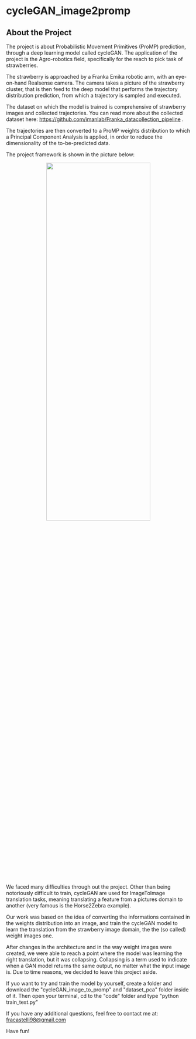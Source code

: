 # cycleGAN_image2promp

## About the Project

The project is about Probabilistic Movement Primitives (ProMP) prediction, through a deep learning model called cycleGAN. The application of the project is the Agro-robotics field, specifically for the reach to pick task of strawberries. 

The strawberry is approached by a Franka Emika robotic arm, with an eye-on-hand Realsense camera. The camera takes a picture of the strawberry cluster, that is then feed to the deep model that performs the trajectory distribution prediction, from which a trajectory is sampled and executed. 

The dataset on which the model is trained is comprehensive of strawberry images and collected trajectories. You can read more about the collected dataset here: https://github.com/imanlab/Franka_datacollection_pipeline . 

The trajectories are then converted to a ProMP weights distribution to which a Principal Component Analysis is applied, in order to reduce the dimensionality of the to-be-predicted data. 

The project framework is shown in the picture below:

<p align="center">
  <img src="https://user-images.githubusercontent.com/82958449/221241427-023ab43b-60a0-46ed-829d-8929689d1344.png" width=75% height=50% />
</p>


We faced many difficulties through out the project. Other than being notoriously difficult to train, cycleGAN are used for ImageToImage translation tasks, meaning translating a feature from a pictures domain to another (very famous is the Horse2Zebra example). 

Our work was based on the idea of converting the informations contained in the weights distribution into an image, and train the cycleGAN model to learn the translation from the strawberry image domain, the the (so called) weight images one. 

After changes in the architecture and in the way weight images were created, we were able to reach a point where the model was learning the right translation, but it was collapsing. Collapsing is a term used to indicate when a GAN model returns the same output, no matter what the input image is. 
Due to time reasons, we decided to leave this project aside. 

If yuo want to try and train the model by yourself, create a folder and download the "cycleGAN_image_to_promp" and "dataset_pca" folder inside of it. Then open your terminal, cd to the "code" folder and type "python train_test.py"

If you have any additional questions, feel free to contact me at: fracastelli98@gmail.com

Have fun!
